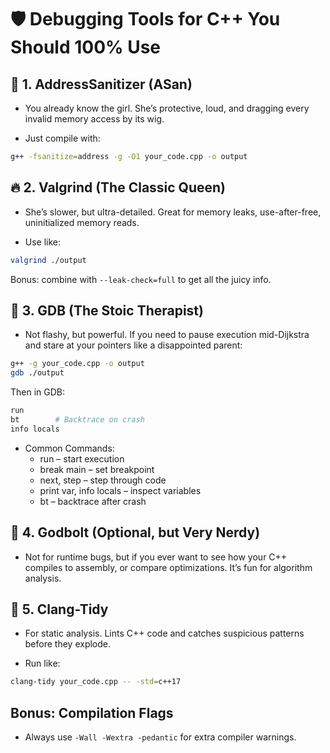 # 🛡️ Debugging Tools for C++ You Should 100% Use

## 🧼 1. AddressSanitizer (ASan)

- You already know the girl. She’s protective, loud, and dragging every invalid memory access by its wig.

- Just compile with:

```bash
g++ -fsanitize=address -g -O1 your_code.cpp -o output
```

## 🔥 2. Valgrind (The Classic Queen)

- She’s slower, but ultra-detailed. Great for memory leaks, use-after-free, uninitialized memory reads.

- Use like:

```bash
valgrind ./output
```

Bonus: combine with `--leak-check=full` to get all the juicy info.

## 🧠 3. GDB (The Stoic Therapist)

- Not flashy, but powerful. If you need to pause execution mid-Dijkstra and stare at your pointers like a disappointed parent:

```bash
g++ -g your_code.cpp -o output
gdb ./output
```

Then in GDB:

```bash
run
bt        # Backtrace on crash
info locals
```

- Common Commands:
  - run – start execution
  - break main – set breakpoint
  - next, step – step through code
  - print var, info locals – inspect variables
  - bt – backtrace after crash

## 🌈 4. Godbolt (Optional, but Very Nerdy)

- Not for runtime bugs, but if you ever want to see how your C++ compiles to assembly, or compare optimizations. It’s fun for algorithm analysis.


## 🚀 5. Clang-Tidy

- For static analysis. Lints C++ code and catches suspicious patterns before they explode.

- Run like:

```bash
clang-tidy your_code.cpp -- -std=c++17
```

## Bonus: Compilation Flags

- Always use `-Wall -Wextra -pedantic` for extra compiler warnings.
